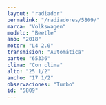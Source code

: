 ```yaml
---
layout: "radiador"
permalink: "/radiadores/5809/"
marca: "Volkswagen"
modelo: "Beetle"
ano: "2018"
motor: "L4 2.0"
transmision: "Automática"
parte: "65336"
clima: "Con clima"
alto: "25 1/2"
ancho: "17 1/2"
observaciones: "Turbo"
id: "5809"
---
```


